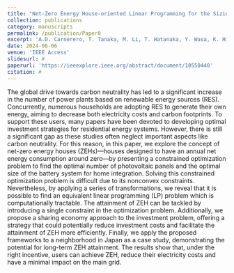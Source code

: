 ```yaml
---
title: "Net-Zero Energy House-oriented Linear Programming for the Sizing Problem of Photovoltaic Panels and Batteries"
collection: publications
category: manuscripts
permalink: /publication/Paper8
excerpt: 'A.D. Carnerero, T. Tanaka, M. Li, T. Hatanaka, Y. Wasa, K. Hirata, Y. Ushifusa, T. Ida'
date: 2024-06-06
venue: 'IEEE Access'
slidesurl: #
paperurl: 'https://ieeexplore.ieee.org/abstract/document/10550440'
citation: #
---
```


The global drive towards carbon neutrality has led to a significant increase in the number of power plants based on renewable energy sources (RES). Concurrently, numerous households are adopting RES to generate their own energy, aiming to decrease both electricity costs and carbon footprints. To support these users, many papers have been devoted to developing optimal investment strategies for residential energy systems. However, there is still a significant gap as these studies often neglect important aspects like carbon neutrality. For this reason, in this paper, we explore the concept of net-zero energy houses (ZEHs)—houses designed to have an annual net energy consumption around zero—by presenting a constrained optimization problem to find the optimal number of photovoltaic panels and the optimal size of the battery system for home integration. Solving this constrained optimization problem is difficult due to its nonconvex constraints. Nevertheless, by applying a series of transformations, we reveal that it is possible to find an equivalent linear programming (LP) problem which is computationally tractable. The attainment of ZEH can be tackled by introducing a single constraint in the optimization problem. Additionally, we propose a sharing economy approach to the investment problem, offering a strategy that could potentially reduce investment costs and facilitate the attainment of ZEH more efficiently. Finally, we apply the proposed frameworks to a neighborhood in Japan as a case study, demonstrating the potential for long-term ZEH attainment. The results show that, under the right incentive, users can achieve ZEH, reduce their electricity costs and have a minimal impact on the main grid.